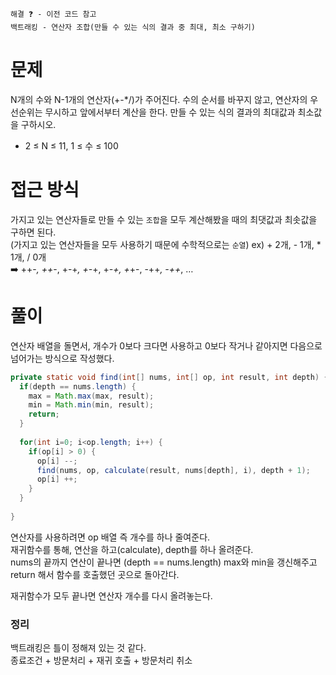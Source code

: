 ```
해결 ❓ - 이전 코드 참고
백트래킹 - 연산자 조합(만들 수 있는 식의 결과 중 최대, 최소 구하기)
```

# 문제
N개의 수와 N-1개의 연산자(+-*/)가 주어진다. 수의 순서를 바꾸지 않고, 연산자의 우선순위는 무시하고 앞에서부터 계산을 한다. 만들 수 있는 식의 결과의 최대값과 최소값을 구하시오.
- 2 ≤ N ≤ 11, 1 ≤ 수 ≤ 100

# 접근 방식
가지고 있는 연산자들로 만들 수 있는 `조합`을 모두 계산해봤을 때의 최댓값과 최솟값을 구하면 된다.<br/>
(가지고 있는 연산자들을 모두 사용하기 때문에 수학적으로는 `순열`)
ex) + 2개, - 1개, * 1개, / 0개<br/>
➡️ ++-*, ++*-, +-+*, +-*+, +*-+, +*+-, -++*, -++*, … 

# 풀이
연산자 배열을 돌면서, 개수가 0보다 크다면 사용하고 0보다 작거나 같아지면 다음으로 넘어가는 방식으로 작성했다.<br/>
```java
private static void find(int[] nums, int[] op, int result, int depth) {
  if(depth == nums.length) {
    max = Math.max(max, result);
    min = Math.min(min, result);
    return;
  }
  
  for(int i=0; i<op.length; i++) {
    if(op[i] > 0) {
      op[i] --;
      find(nums, op, calculate(result, nums[depth], i), depth + 1);
      op[i] ++;
    }
  }
  
}
```

연산자를 사용하려면 op 배열 즉 개수를 하나 줄여준다.<br/>
재귀함수를 통해, 연산을 하고(calculate), depth를 하나 올려준다.<br/>
nums의 끝까지 연산이 끝나면 (depth == nums.length) max와 min을 갱신해주고 return 해서 함수를 호출했던 곳으로 돌아간다.<br/>

재귀함수가 모두 끝나면 연산자 개수를 다시 올려놓는다.<br/>

### 정리
백트래킹은 틀이 정해져 있는 것 같다.<br/>
종료조건 + 방문처리 + 재귀 호출 + 방문처리 취소<br/>
